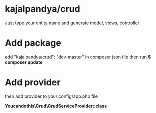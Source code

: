 # kajalpandya/crud
Just type your entity name and generate model, views, controller

# Add package
add "kajalpandya/crud": "dev-master" in composer json file
then run 
<strong>$ composer update</strong>

# Add provider
then add provider to your config/app.php file

<strong>Youcandothis\Crud\CrudServiceProvider::class</strong>